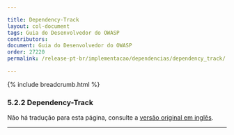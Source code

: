 ```yaml
---

title: Dependency-Track
layout: col-document
tags: Guia do Desenvolvedor do OWASP
contributors:
document: Guia do Desenvolvedor do OWASP
order: 27220
permalink: /release-pt-br/implementacao/dependencias/dependency_track/

---
```


{% include breadcrumb.html %}

### 5.2.2 Dependency-Track

Não há tradução para esta página, consulte a [versão original em inglês][release070202].

----

[release070202]: https://github.com/OWASP/www-project-developer-guide/blob/main/draft/07-implementation/02-dependencies/02-dependency-track.md
